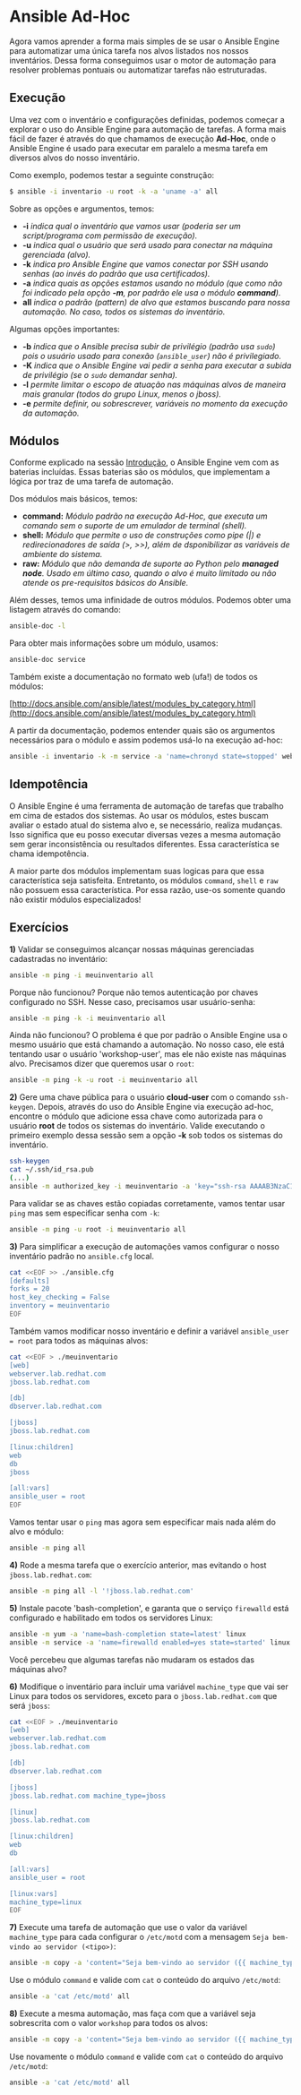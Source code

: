 # Ansible Ad-Hoc

Agora vamos aprender a forma mais simples de se usar o Ansible Engine para automatizar uma única tarefa nos alvos listados nos nossos inventários. Dessa forma conseguimos usar o motor de automação para resolver problemas pontuais ou automatizar tarefas não estruturadas.

## Execução

Uma vez com o inventário e configurações definidas, podemos começar a explorar o uso do Ansible Engine para automação de tarefas. A forma mais fácil de fazer é através do que chamamos de execução **Ad-Hoc**, onde o Ansible Engine é usado para executar em paralelo a mesma tarefa em diversos alvos do nosso inventário.

Como exemplo, podemos testar a seguinte construção:

```bash
$ ansible -i inventario -u root -k -a 'uname -a' all 
```

Sobre as opções e argumentos, temos:

* **-i** *indica qual o inventário que vamos usar (poderia ser um script/programa com permissão de execução).*
* **-u** *indica qual o usuário que será usado para conectar na máquina gerenciada (alvo).*
* **-k** *indica pro Ansible Engine que vamos conectar por SSH usando senhas (ao invés do padrão que usa certificados).*
* **-a** *indica quais as opções estamos usando no módulo (que como não foi indicado pela opção **-m**, por padrão ele usa o módulo **command**).*
* **all** *indica o padrão (pattern) de alvo que estamos buscando para nossa automação. No caso, todos os sistemas do inventário.*

Algumas opções importantes:

* **-b** *indica que o Ansible precisa subir de privilégio (padrão usa `sudo`) pois o usuário usado para conexão (`ansible_user`) não é privilegiado.*
* **-K** *indica que o Ansible Engine vai pedir a senha para executar a subida de privilégio (se o `sudo` demandar senha).*
* **-l** *permite limitar o escopo de atuação nas máquinas alvos de maneira mais granular (todos do grupo Linux, menos o jboss).*
* **-e** *permite definir, ou sobrescrever, variáveis no momento da execução da automação.*

## Módulos

Conforme explicado na sessão [Introdução](part1/introduction.md), o Ansible Engine vem com as baterias incluídas. Essas baterias são os módulos, que implementam a lógica por traz de uma tarefa de automação.

Dos módulos mais básicos, temos:

* **command:** *Módulo padrão na execução Ad-Hoc, que executa um comando sem o suporte de um emulador de terminal (shell).*
* **shell:** *Módulo que permite o uso de construções como pipe (|) e redirecionadores de saída (>, >>), além de dsponibilizar as variáveis de ambiente do sistema.*
* **raw:** *Módulo que não demanda de suporte ao Python pelo **managed node**. Usado em último caso, quando o alvo é muito limitado ou não atende os pre-requisitos básicos do Ansible.*

Além desses, temos uma infinidade de outros módulos. Podemos obter uma listagem através do comando:

```bash
ansible-doc -l
```

Para obter mais informações sobre um módulo, usamos:

```bash
ansible-doc service
```

Também existe a documentação no formato web (ufa!) de todos os módulos:

[http://docs.ansible.com/ansible/latest/modules_by_category.html](http://docs.ansible.com/ansible/latest/modules_by_category.html)

A partir da documentação, podemos entender quais são os argumentos necessários para o módulo e assim podemos usá-lo na execução ad-hoc:

```bash
ansible -i inventario -k -m service -a 'name=chronyd state=stopped' webservers
```

## Idempotência

O Ansible Engine é uma ferramenta de automação de tarefas que trabalho em cima de estados dos sistemas. Ao usar os módulos, estes buscam avaliar o estado atual do sistema alvo e, se necessário, realiza mudanças. Isso significa que eu posso executar diversas vezes a mesma automação sem gerar inconsistência ou resultados diferentes. Essa característica se chama idempotência.

A maior parte dos módulos implementam suas logicas para que essa característica seja satisfeita. Entretanto, os módulos `command`, `shell` e `raw` não possuem essa característica. Por essa razão, use-os somente quando não existir módulos especializados!

## Exercícios

**1)** Validar se conseguimos alcançar nossas máquinas gerenciadas cadastradas no inventário:

```bash
ansible -m ping -i meuinventario all
```

Porque não funcionou? Porque não temos autenticação por chaves configurado no SSH. Nesse caso, precisamos usar usuário-senha:

```bash
ansible -m ping -k -i meuinventario all
```

Ainda não funcionou? O problema é que por padrão o Ansible Engine usa o mesmo usuário que está chamando a automação. No nosso caso, ele está tentando usar o usuário 'workshop-user', mas ele não existe nas máquinas alvo. Precisamos dizer que queremos usar o `root`:

```bash
ansible -m ping -k -u root -i meuinventario all
```

**2)** Gere uma chave pública para o usuário **cloud-user** com o comando `ssh-keygen`. Depois, através do uso do Ansible Engine via execução ad-hoc, encontre o módulo que adicione essa chave como autorizada para o usuário **root** de todos os sistemas do inventário. Valide executando o primeiro exemplo dessa sessão sem a opção **-k** sob todos os sistemas do inventário.

```bash
ssh-keygen
cat ~/.ssh/id_rsa.pub
(...)
ansible -m authorized_key -i meuinventario -a 'key="ssh-rsa AAAAB3NzaC1yc2EAAAADAQABAAABAQDOyutraKOe3z4cd0vJEuUDUaVKI3MkJf0DU5rQwHiggFvqCU1RMl6tvwvza4xkTA1was/ipnWNBPK56D3y6a7hcvPgv49LMzwqoGVklGBwOTEMzQfwFuH+CRUnY8SggYmb+K6W/cqFcqtKQcI+BTh776bL8v/NMRLiX+Z/SJKzelDtfDOzwmGGSPJr/SIFfBDFYzTICLdNmM4Fme/2gTrOmA5zcWMaCax5Bh2NgiFXr+k5PKw5bb4fQy7ChUQ5KV8pXWjNl/mn+uKwaxGazK9Mdnrl21gQNHKOg4gD28Dy2MxILSTekQW8aOloLhMeK1TT4ODct8/F4ag+Txx28Aeb workshop-user@tower.lab.redhat.com" user=root' -u root -k all
```

Para validar se as chaves estão copiadas corretamente, vamos tentar usar `ping` mas sem especificar senha com `-k`:

```bash
ansible -m ping -u root -i meuinventario all
```

**3)** Para simplificar a execução de automações vamos configurar o nosso inventário padrão no `ansible.cfg` local.

```bash
cat <<EOF >> ./ansible.cfg
[defaults]
forks = 20
host_key_checking = False
inventory = meuinventario
EOF
```

Também vamos modificar nosso inventário e definir a variável `ansible_user = root` para todos as máquinas alvos:

```bash
cat <<EOF > ./meuinventario
[web]
webserver.lab.redhat.com
jboss.lab.redhat.com

[db]
dbserver.lab.redhat.com

[jboss]
jboss.lab.redhat.com

[linux:children]
web
db
jboss

[all:vars]
ansible_user = root
EOF
```

Vamos tentar usar o `ping` mas agora sem especificar mais nada além do alvo e módulo:

```bash
ansible -m ping all
```

**4)** Rode a mesma tarefa que o exercício anterior, mas evitando o host `jboss.lab.redhat.com`:

```bash
ansible -m ping all -l '!jboss.lab.redhat.com'
```

**5)** Instale pacote 'bash-completion', e garanta que o serviço `firewalld` está configurado e habilitado em todos os servidores Linux:

```bash
ansible -m yum -a 'name=bash-completion state=latest' linux
ansible -m service -a 'name=firewalld enabled=yes state=started' linux
```

Você percebeu que algumas tarefas não mudaram os estados das máquinas alvo?

**6)** Modifique o inventário para incluir uma variável `machine_type` que vai ser Linux para todos os servidores, exceto para o `jboss.lab.redhat.com` que será `jboss`:

```bash
cat <<EOF > ./meuinventario
[web]
webserver.lab.redhat.com
jboss.lab.redhat.com

[db]
dbserver.lab.redhat.com

[jboss]
jboss.lab.redhat.com machine_type=jboss

[linux]
jboss.lab.redhat.com

[linux:children]
web
db

[all:vars]
ansible_user = root

[linux:vars]
machine_type=linux
EOF
```

**7)** Execute uma tarefa de automação que use o valor da variável `machine_type` para cada configurar o `/etc/motd` com a mensagem `Seja bem-vindo ao servidor (<tipo>)`:

```bash
ansible -m copy -a 'content="Seja bem-vindo ao servidor ({{ machine_type }})" dest=/etc/motd' all
```

Use o módulo `command` e valide com `cat` o conteúdo do arquivo `/etc/motd`:

```bash
ansible -a 'cat /etc/motd' all
```

**8)** Execute a mesma automação, mas faça com que a variável seja sobrescrita com o valor `workshop` para todos os alvos:

```bash
ansible -m copy -a 'content="Seja bem-vindo ao servidor ({{ machine_type }})" dest=/etc/motd' -e machine_type=workshop all
```

Use novamente  o módulo `command` e valide com `cat` o conteúdo do arquivo `/etc/motd`:

```bash
ansible -a 'cat /etc/motd' all
```